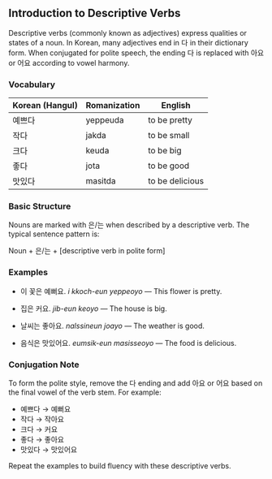 ## Introduction to Descriptive Verbs

Descriptive verbs (commonly known as adjectives) express qualities or states of a noun. In Korean, many adjectives end in 다 in their dictionary form. When conjugated for polite speech, the ending 다 is replaced with 아요 or 어요 according to vowel harmony.

### Vocabulary

| Korean (Hangul) | Romanization | English            |
|-----------------|--------------|--------------------|
| 예쁘다          | yeppeuda     | to be pretty       |
| 작다            | jakda        | to be small        |
| 크다            | keuda        | to be big          |
| 좋다            | jota         | to be good         |
| 맛있다          | masitda      | to be delicious    |

### Basic Structure

Nouns are marked with 은/는 when described by a descriptive verb. The typical sentence pattern is:

Noun + 은/는 + [descriptive verb in polite form]

### Examples

- 이 꽃은 예뻐요.
  *i kkoch-eun yeppeoyo* — This flower is pretty.

- 집은 커요.
  *jib-eun keoyo* — The house is big.

- 날씨는 좋아요.
  *nalssineun joayo* — The weather is good.

- 음식은 맛있어요.
  *eumsik-eun masisseoyo* — The food is delicious.

### Conjugation Note

To form the polite style, remove the 다 ending and add 아요 or 어요 based on the final vowel of the verb stem. For example:

- 예쁘다 → 예뻐요
- 작다 → 작아요
- 크다 → 커요
- 좋다 → 좋아요
- 맛있다 → 맛있어요

Repeat the examples to build fluency with these descriptive verbs.